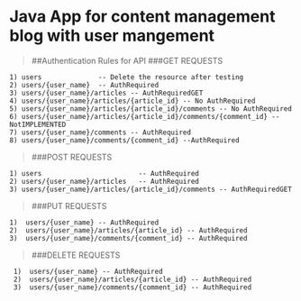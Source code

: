 
#  Java App for content management blog with user mangement



> ##Authentication Rules for API
> ###GET REQUESTS

```
1) users              -- Delete the resource after testing
2) users/{user_name}  -- AuthRequired
3) users/{user_name}/articles -- AuthRequiredGET
4) users/{user_name}/articles/{article_id} -- No AuthRequired
5) users/{user_name}/articles/{article_id}/comments -- No AuthRequired
6) users/{user_name}/articles/{article_id}/comments/{comment_id} -- NotIMPLEMENTED
7) users/{user_name}/comments -- AuthRequired
8) users/{user_name}/comments/{comment_id} --AuthRequired

```

  > ###POST REQUESTS
  
 ```
 1) users 						 -- AuthRequired
 2) users/{user_name}/articles	 -- AuthRequired
 3) users/{user_name}/articles/{article_id}/comments -- AuthRequiredGET
 ```
 
 
 > ###PUT REQUESTS
 
 
 ```
 1)  users/{user_name} -- AuthRequired
 2)  users/{user_name}/articles/{article_id} -- AuthRequired
 3)  users/{user_name}/comments/{comment_id} -- AuthRequired
 ```
 

> ###DELETE REQUESTS

```
 1)  users/{user_name} -- AuthRequired
 2)  users/{user_name}/articles/{article_id} -- AuthRequired
 3)  users/{user_name}/comments/{comment_id} -- AuthRequired
 ```




